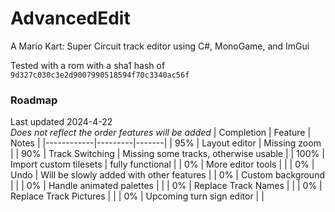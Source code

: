 # AdvancedEdit
A Mario Kart: Super Circuit track editor using C#, MonoGame, and ImGui

Tested with a rom with a sha1 hash of `9d327c030c3e2d9007990518594f70c3340ac56f`

### Roadmap
Last updated 2024-4-22\
*Does not reflect the order features will be added*
| Completion | Feature | Notes |
|------------|---------|-------|
|  95%       | Layout editor | Missing zoom |
|  90%       | Track Switching | Missing some tracks, otherwise usable |
|  100%      | Import custom tilesets | fully functional |
|   0%       | More editor tools |  |
|   0%       | Undo | Will be slowly added with other features |
|   0%       | Custom background |  |
|   0%       | Handle animated palettes |  |
|   0%       | Replace Track Names |  |
|   0%       | Replace Track Pictures |  |
|   0%       | Upcoming turn sign editor |  |

